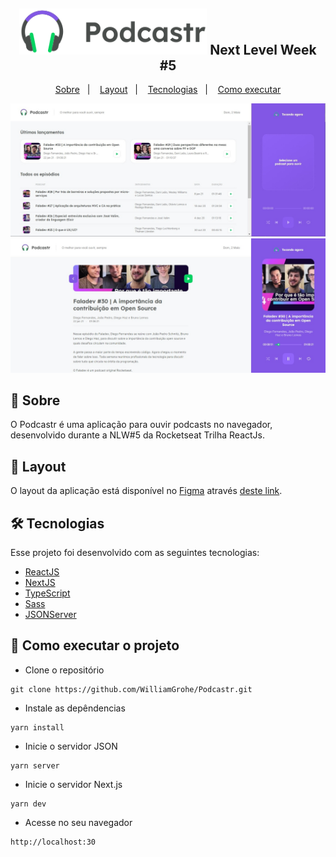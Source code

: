 ﻿<h2 align="center">
  <img alt="NextLevelWeek" title="#NextLevelWeek" src="https://raw.githubusercontent.com/WilliamGrohe/Podcastr/057820e3acbc26b99ceb54e2b5e2dff1603f735e/public/logo.svg" width="300px">
  Next Level Week #5
</h2>

<p align="center">
  <a href="#📖-sobre">Sobre</a>&nbsp;&nbsp;&nbsp;|&nbsp;&nbsp;&nbsp;
  <a href="#-layout">Layout</a>&nbsp;&nbsp;&nbsp;|&nbsp;&nbsp;&nbsp;
  <a href="#-tecnologias">Tecnologias</a>&nbsp;&nbsp;&nbsp;|&nbsp;&nbsp;&nbsp;
  <a href="#-como-executar-o-projeto">Como executar</a>
</p>

![Home](https://github.com/WilliamGrohe/Podcastr/blob/master/public/home.jpg?raw=trueg)
![Episódio](https://github.com/WilliamGrohe/Podcastr/blob/master/public/episode.jpg?raw=true)

## 📖  Sobre

O Podcastr é uma aplicação para ouvir podcasts no navegador, desenvolvido durante a NLW#5 da Rocketseat Trilha ReactJs.

## 🎨  Layout

O layout da aplicação está disponível no [Figma](https://www.figma.com/) através [deste link](https://www.figma.com/file/UwFEntsHpHYJlHNQAQr4gA/Podcastr?node-id=160%3A2761).


## 🛠 Tecnologias

Esse projeto foi desenvolvido com as seguintes tecnologias:

-   [ReactJS](https://www.reactjs.org/)
-   [NextJS](https://nextjs.org/)
-   [TypeScript](https://www.typescriptlang.org/)
-   [Sass](https://sass-lang.com/)
-   [JSONServer](https://github.com/typicode/json-server)

## 🚀  Como executar o projeto

-   Clone o repositório

```
git clone https://github.com/WilliamGrohe/Podcastr.git
```

-   Instale as depêndencias
```
yarn install
```

-   Inicie o servidor JSON

```
yarn server 
```

-   Inicie o servidor Next.js
```
yarn dev
```

-   Acesse no seu navegador

```
http://localhost:30
```
